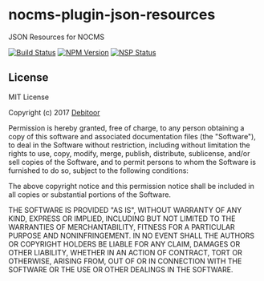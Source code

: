 # nocms-plugin-json-resources
JSON Resources for NOCMS

[![Build Status](https://travis-ci.org/debitoor/nocms-plugin-json-resources.svg?branch=master)](https://travis-ci.org/debitoor/nocms-plugin-json-resources)
[![NPM Version](https://img.shields.io/npm/v/nocms-plugin-json-resources.svg)](https://www.npmjs.com/package/nocms-plugin-json-resources)
[![NSP Status](https://nodesecurity.io/orgs/debitoor/projects/748e5552-d01d-496e-99e4-8ed0c9f002ba/badge)](https://nodesecurity.io/orgs/debitoor/projects/748e5552-d01d-496e-99e4-8ed0c9f002ba)

## License
MIT License

Copyright (c) 2017 [Debitoor](https://debitoor.com/)

Permission is hereby granted, free of charge, to any person obtaining a copy
of this software and associated documentation files (the "Software"), to deal
in the Software without restriction, including without limitation the rights
to use, copy, modify, merge, publish, distribute, sublicense, and/or sell
copies of the Software, and to permit persons to whom the Software is
furnished to do so, subject to the following conditions:

The above copyright notice and this permission notice shall be included in all
copies or substantial portions of the Software.

THE SOFTWARE IS PROVIDED "AS IS", WITHOUT WARRANTY OF ANY KIND, EXPRESS OR
IMPLIED, INCLUDING BUT NOT LIMITED TO THE WARRANTIES OF MERCHANTABILITY,
FITNESS FOR A PARTICULAR PURPOSE AND NONINFRINGEMENT. IN NO EVENT SHALL THE
AUTHORS OR COPYRIGHT HOLDERS BE LIABLE FOR ANY CLAIM, DAMAGES OR OTHER
LIABILITY, WHETHER IN AN ACTION OF CONTRACT, TORT OR OTHERWISE, ARISING FROM,
OUT OF OR IN CONNECTION WITH THE SOFTWARE OR THE USE OR OTHER DEALINGS IN THE
SOFTWARE.
